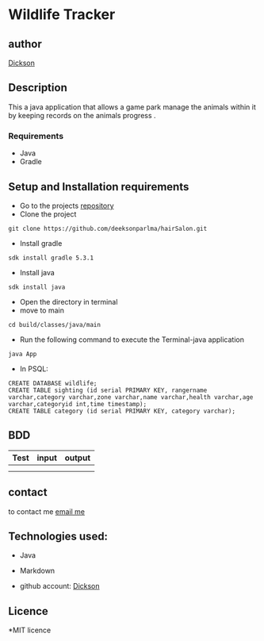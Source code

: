 # Wildlife Tracker
## author
[Dickson](https://www.github.com/deeksonparlma)

## Description
This a java application that allows a game park manage the animals within it by keeping records on the animals progress .
### Requirements
* Java
* Gradle
## Setup and Installation requirements
* Go to the projects [repository](https://github.com/deeksonparlma/wildlifeTracker)
* Clone the project
```
git clone https://github.com/deeksonparlma/hairSalon.git
```
* Install gradle
```
sdk install gradle 5.3.1
```
* Install java
```
sdk install java
```
* Open the directory in terminal
* move to main
```
cd build/classes/java/main
```
* Run the following command to execute the Terminal-java application
```
java App
```
* In PSQL:
```
CREATE DATABASE wildlife;
CREATE TABLE sighting (id serial PRIMARY KEY, rangername varchar,category varchar,zone varchar,name varchar,health varchar,age varchar,categoryid int,time timestamp);
CREATE TABLE category (id serial PRIMARY KEY, category varchar);
```
## BDD

| Test               |       input       |     output       |
| ------------------ | ----------------  | ---------------  |
|  |    |    |
| | |   |

## contact
to contact me [email me](dicksonparlma@gmail.com)
## Technologies used:
* Java
* Markdown

* github account: [Dickson](https://github.com/deeksonparlma)

## Licence
*MIT licence